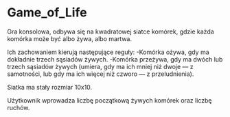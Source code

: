 # Game_of_Life
Gra konsolowa, odbywa się na kwadratowej siatce komórek, gdzie każda komórka może być albo żywa, albo martwa.

Ich zachowaniem kierują następujące reguły: 
-Komórka ożywa, gdy ma dokładnie trzech sąsiadów żywych.
-Komórka przeżywa, gdy ma dwóch lub trzech sąsiadów żywych (umiera, gdy ma ich mniej niż dwoje — z samotności, lub gdy ma ich więcej niż czworo — z przeludnienia).

Siatka ma stały rozmiar 10x10.

Użytkownik wprowadza liczbę początkową żywych komórek oraz liczbę ruchów.
